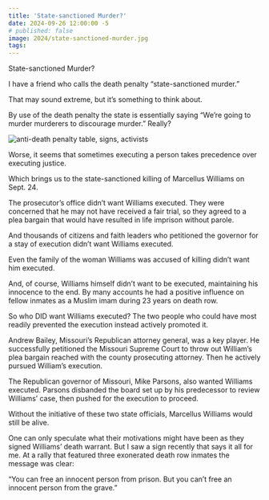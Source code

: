 ```yaml
---
title: 'State-sanctioned Murder?'
date: 2024-09-26 12:00:00 -5
# published: false
image: 2024/state-sanctioned-murder.jpg
tags:
---
```

State-sanctioned Murder? 

I have a friend who calls the death penalty “state-sanctioned murder.” 

That may sound extreme, but it’s something to think about.  

By use of the death penalty the state is essentially saying “We’re going to
murder murderers to discourage murder.” Really?
<!-- excerpt -->
<img src="{{image}}" alt="anti-death penalty table, signs, activists">

Worse, it seems that sometimes executing a person takes precedence over
executing justice. 

Which brings us to the state-sanctioned killing of Marcellus Williams on Sept.
24.

The prosecutor’s office didn’t want Williams executed. They were concerned that
he may not have received a fair trial, so they agreed to a plea bargain that
would have resulted in life imprison without parole. 

And thousands of citizens and faith leaders who petitioned the governor for a
stay of execution didn’t want Williams executed. 

Even the family of the woman Williams was accused of killing didn’t want him
executed.

And, of course, Williams himself didn’t want to be executed, maintaining his
innocence to the end. By many accounts he had a positive influence on fellow
inmates as a Muslim imam during 23 years on death row. 

So who DID want Williams executed? The two people who could have most readily
prevented the execution instead actively promoted it.  

Andrew Bailey, Missouri’s Republican attorney general, was a key player. He
successfully petitioned the Missouri Supreme Court to throw out William’s plea
bargain reached with the county prosecuting attorney. Then he actively pursued
William’s execution.

The Republican governor of Missouri, Mike Parsons, also wanted Williams
executed. Parsons disbanded the board set up by his predecessor to review
Williams’ case, then pushed for the execution to proceed. 

Without the initiative of these two state officials, Marcellus Williams would
still be alive.

One can only speculate what their motivations might have been as they signed
Williams’ death warrant. But I saw a sign recently that says it all for me. At
a rally that featured three exonerated death row inmates the message was clear: 

“You can free an innocent person from prison. But you can’t free an innocent
person from the grave.”

